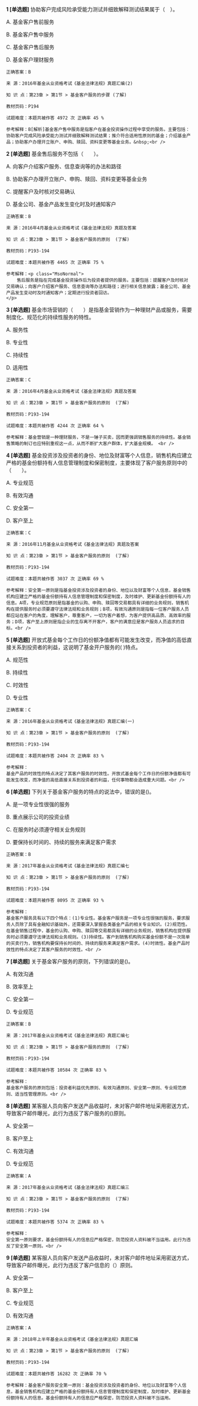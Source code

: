 **1 [单选题]** 协助客户完成风险承受能力测试并细致解释测试结果属于（　）。 

A. 基金客户售前服务&nbsp;

B. 基金客户售中服务&nbsp;

C. 基金客户售后服务&nbsp;

D. 基金客户理财服务&nbsp;

```
正确答案：B

来 源：2016年基金从业资格考试《基金法律法规》真题汇编(2)

知 识 点：第23章 > 第1节 > 基金客户服务的步骤 (了解)

教材页码：P194

试题难度：本题共被作答 4972 次 正确率 45 %

参考解释：B[解析]基金客户售中服务是指客户在基金投资操作过程中享受的服务。主要包括：协助客户完成风险承受能力测试并细致解释测试结果；推介符合适用性原则的基金；介绍基金产品；协助客户办理开立账户、申购、赎回、资料变更等基金业务。&nbsp;<br />

```


**2 [单选题]** 基金售后服务不包括（&emsp;&emsp;）。 

A. 向客户介绍客户服务、信息查询等的办法和路径

B. 协助客户办理开立账户、申购、赎回、资料变更等基金业务

C. 提醒客户及时核对交易确认

D. 基金公司、基金产品发生变化时及时通知客户 

```
正确答案：B

来 源：2016年4月基金从业资格考试《基金法律法规》真题及答案

知 识 点：第23章 > 第1节 > 基金客户服务的原则  (了解)

教材页码：P193-194

试题难度：本题共被作答 4465 次 正确率 75 %

参考解释：<p class="MsoNormal">
	售后服务是指在完成基金投资操作后为投资者提供的服务。主要包括：提醒客户及时核对交易确认；向客户介绍客户服务、信息查询等办法和路径；进行相关信息披露；基金公司、基金产品发生变动时及时通知客户；定期进行投资者回访。
</p>
```


**3 [单选题]** 基金市场营销的（　　）是指基金营销作为一种理财产品或服务，需要制度化、规范化的持续性服务的特性。 

A. 服务性

B. 专业性

C. 持续性

D. 适用性 

```
正确答案：C

来 源：2016年4月基金从业资格考试《基金法律法规》真题及答案

知 识 点：第23章 > 第1节 > 基金客户服务的原则  (了解)

教材页码：P193-194

试题难度：本题共被作答 4244 次 正确率 64 %

参考解释：基金营销是一种理财服务，不是一锤子买卖，因而更强调销售服务的持续性。基金销售策略的制订也应特别重视这一点，从而不断扩大客户群体，扩大基金规模。 <br />

```


**4 [单选题]** 基金投资涉及投资者的身份、地位及财富等个人信息，销售机构应建立严格的基金份额持有人信息管理制度和保密制度，主要体现了客户服务原则中的（&emsp;&emsp;）。

A. 专业规范

B. 有效沟通

C. 安全第一

D. 客户至上

```
正确答案：C

来 源：2016年11月基金从业资格考试《基金法律法规》真题及答案

知 识 点：第23章 > 第1节 > 基金客户服务的原则  (了解)

教材页码：P193-194

试题难度：本题共被作答 3037 次 正确率 69 %

参考解释：安全第一原则是指基金投资涉及投资者的身份、地位以及财富等个人信息，基金销售机构应建立严格的基金份额持有人信息管理制度和保密制度，及时维护、更新基金份额持有人的信息。A项，专业规范原则是指基金的认购、申购、赎回等交易都具有详细的业务规则，销售机构在提供服务时必须要遵守法律法规和业务规则；B项，有效沟通原则是指每一位客户服务人员都应站在客户的角度，理解客户，尊重客户，一切为客户着想，为客户提供高品质、高效率的服务；D项，客户至上原则是指企业的生存离不开客户，客户的满意应是客户服务人员追求的目标。<br />

```


**5 [单选题]** 
开放式基金每个工作日的份额净值都有可能发生改变，而净值的高低直接关系到投资者的利益，这说明了基金开户服务的( )特点。

A. 规范性

B. 持续性

C. 时效性

D. 专业性

```
正确答案：C

来 源：2016年基金从业资格考试《基金法律法规》真题汇编(一)

知 识 点：第23章 > 第1节 > 基金客户服务的原则  (了解)

教材页码：P193-194

试题难度：本题共被作答 2404 次 正确率 83 %

参考解释：
基金产品的时效性的特点决定了其客户服务的时效性。开放式基金每个工作日的份额净值都有可能发生改变，而净值的高低直接关系到投资者的利益，任何事物都会造成重大问题。<br />

```


**6 [单选题]** 
下列关于基金客户服务的特点的说法中，错误的是()。

A. 是一项专业性很强的服务

B. 重点展示公司的投资业绩

C. 在服务时必须遵守相关业务规则

D. 要保持长时间的、持续的服务来满足客户需求

```
正确答案：B

来 源：2017年基金从业资格考试《基金法律法规》真题汇编七

知 识 点：第23章 > 第1节 > 基金客户服务的原则  (了解)

教材页码：P193-194

试题难度：本题共被作答 8095 次 正确率 93 %

参考解释：
基金客户服务具有以下四个特点：(1)专业性。基金客户服务是一项专业性很强的服务，要求服务人员除了具有金融知识基础外，还需要深入掌握各类基金产品的相关专业知识。(2)规范性。在基金销售过程中，基金的认购、申购、赎回等交易都具有详细的业务规则，销售机构在提供服务时必须要遵守法律法规和业务规则。(3)持续性。客户到销售机构购买基金份额不是一次简单的买卖行为，销售机构要保持长时间的、持续的服务来满足客户需求。(4)时效性。基金产品时效性的特点决定了其客户服务的时效性。<br />

```


**7 [单选题]** 
关于基金客户服务的原则，下列错误的是()。

A. 有效沟通

B. 效率至上

C. 安全第一

D. 专业规范

```
正确答案：B

来 源：2017年基金从业资格考试《基金法律法规》真题汇编七

知 识 点：第23章 > 第1节 > 基金客户服务的原则  (了解)

教材页码：P193-194

试题难度：本题共被作答 10584 次 正确率 83 %

参考解释：
基金客户服务的原则包括：投资者利益优先原则、有效沟通原则、安全第一原则、专业规范原则、适当性管理原则。<br />

```


**8 [单选题]** 
某客服人员向客户发送产品收益时，未对客户邮件地址采用密送方式，导致客户邮件曝光，此行为违反了客户服务的()原则。

A. 安全第一

B. 客户至上

C. 有效沟通

D. 专业规范

```
正确答案：A

来 源：2017年基金从业资格考试《基金法律法规》真题汇编三

知 识 点：第23章 > 第1节 > 基金客户服务的原则  (了解)

教材页码：P193-194

试题难度：本题共被作答 5374 次 正确率 83 %

参考解释：
安全第一原则要求，基金份额持有人的信息应严格保密，防范投资人资料被不当运用。此行为违反了安全第一原则。<br />

```


**9 [单选题]** 某客服人员向客户发送产品收益时，未对客户邮件地址采用密送方式，导致客户邮件曝光，此行为违反了客户信息的（）原则。

A. 安全第一

B. 客户至上

C. 专业规范

D. 有效沟通

```
正确答案：A

来 源：2018年上半年基金从业资格考试《基金法律法规》真题汇编

知 识 点：第23章 > 第1节 > 基金客户服务的原则  (了解)

教材页码：P193-194

试题难度：本题共被作答 16282 次 正确率 70 %

参考解释：基金客户服务安全第一原则：基金投资涉及投资者的身份、地位以及财富等个人信息，基金销售机构应建立严格的基金份额持有人信息管理制度和保密制度，及时维护、更新基金份额持有人的信息。基金份额持有人的信息应严格保密，防范投资人资料被不当运用。
```

